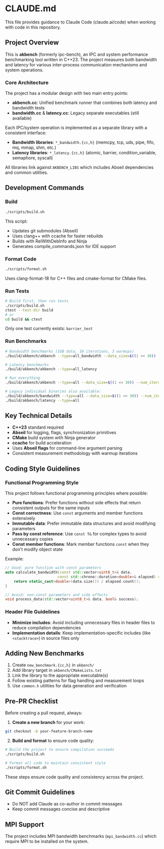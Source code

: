 # CLAUDE.md

This file provides guidance to Claude Code (claude.ai/code) when working with code in this repository.

## Project Overview

This is **akbench** (formerly ipc-bench), an IPC and system performance benchmarking tool written in C++23. The project measures both bandwidth and latency for various inter-process communication mechanisms and system operations.

### Core Architecture

The project has a modular design with two main entry points:
- **akbench.cc**: Unified benchmark runner that combines both latency and bandwidth tests
- **bandwidth.cc** & **latency.cc**: Legacy separate executables (still available)

Each IPC/system operation is implemented as a separate library with a consistent interface:
- **Bandwidth libraries**: `*_bandwidth.{cc,h}` (memcpy, tcp, uds, pipe, fifo, mq, mmap, shm, etc.)
- **Latency libraries**: `*_latency.{cc,h}` (atomic, barrier, condition_variable, semaphore, syscall)

All libraries link against `AKBENCH_LIBS` which includes Abseil dependencies and common utilities.

## Development Commands

### Build
```bash
./scripts/build.sh
```
This script:
- Updates git submodules (Abseil)
- Uses clang++ with ccache for faster rebuilds
- Builds with RelWithDebInfo and Ninja
- Generates compile_commands.json for IDE support

### Format Code
```bash
./scripts/format.sh
```
Uses clang-format-18 for C++ files and cmake-format for CMake files.

### Run Tests
```bash
# Build first, then run tests
./scripts/build.sh
ctest --test-dir build
# or
cd build && ctest
```

Only one test currently exists: `barrier_test`

### Run Benchmarks
```bash
# Bandwidth benchmarks (1GB data, 10 iterations, 3 warmups)
./build/akbench/akbench --type=all_bandwidth --data_size=$((1 << 30)) --num_iterations=10 --num_warmups=3

# Latency benchmarks 
./build/akbench/akbench --type=all_latency

# Run everything
./build/akbench/akbench --type=all --data_size=$((1 << 30)) --num_iterations=10 --num_warmups=3

# Legacy individual binaries also available:
./build/akbench/bandwidth --type=all --data_size=$((1 << 30)) --num_iterations=10 --num_warmups=3
./build/akbench/latency --type=all
```

## Key Technical Details

- **C++23** standard required
- **Abseil** for logging, flags, synchronization primitives
- **CMake** build system with Ninja generator
- **ccache** for build acceleration
- Uses **Abseil flags** for command-line argument parsing
- Consistent measurement methodology with warmup iterations

## Coding Style Guidelines

### Functional Programming Style

This project follows functional programming principles where possible:

- **Pure functions**: Prefer functions without side effects that return consistent outputs for the same inputs
- **Const correctness**: Use `const` arguments and member functions extensively
- **Immutable data**: Prefer immutable data structures and avoid modifying parameters
- **Pass by const reference**: Use `const T&` for complex types to avoid unnecessary copies
- **Const member functions**: Mark member functions `const` when they don't modify object state

Example:
```cpp
// Good: pure function with const parameters
auto calculate_bandwidth(const std::vector<uint8_t>& data, 
                        const std::chrono::duration<double>& elapsed) const -> double {
    return static_cast<double>(data.size()) / elapsed.count();
}

// Avoid: non-const parameters and side effects
void process_data(std::vector<uint8_t>& data, bool& success);
```

### Header File Guidelines

- **Minimize includes**: Avoid including unnecessary files in header files to reduce compilation dependencies
- **Implementation details**: Keep implementation-specific includes (like `<stacktrace>`) in source files only

## Adding New Benchmarks

1. Create `new_benchmark.{cc,h}` in `akbench/`
2. Add library target in `akbench/CMakeLists.txt`
3. Link the library to the appropriate executable(s)
4. Follow existing patterns for flag handling and measurement loops
5. Use `common.h` utilities for data generation and verification

## Pre-PR Checklist

Before creating a pull request, always:

1. **Create a new branch** for your work:
```bash
git checkout -b your-feature-branch-name
```

2. **Build and format** to ensure code quality:
```bash
# Build the project to ensure compilation succeeds
./scripts/build.sh

# Format all code to maintain consistent style
./scripts/format.sh
```

These steps ensure code quality and consistency across the project.

## Git Commit Guidelines

- Do NOT add Claude as co-author in commit messages
- Keep commit messages concise and descriptive

## MPI Support

The project includes MPI bandwidth benchmarks (`mpi_bandwidth.cc`) which require MPI to be installed on the system.